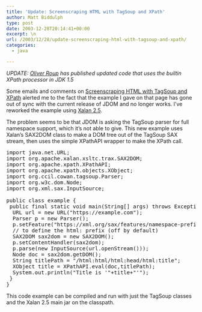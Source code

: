 ```yaml
---
title: 'Update: Screenscraping HTML with TagSoup and XPath'
author: Matt Biddulph
type: post
date: 2003-12-28T20:14:41+00:00
excerpt: \n
url: /2003/12/28/update-screenscraping-html-with-tagsoup-and-xpath/
categories:
  - java

---
```

_UPDATE: [Oliver Roup][1] has published updated code that uses the builtin XPath processor in JDK 1.5_

Some emails and comments on [Screenscraping HTML with TagSoup and XPath][2] alerted me to the fact that the example I gave on that page has gone out of sync with the current release of JDOM and no longer works. I&#8217;ve reworked the example using [Xalan 2.5][3].

<!--more-->

  
The problem seems to be that JDOM is asking the TagSoup parser for full namespace support, which it&#8217;s not able to give. This new example uses Xalan&#8217;s SAX2DOM class to make a DOM tree out of the TagSoup SAX stream, then uses the simple XPathAPI wrapper to make the XPath call.

<pre class="codeblock">import java.net.URL;
import org.apache.xalan.xsltc.trax.SAX2DOM;
import org.apache.xpath.XPathAPI;
import org.apache.xpath.objects.XObject;
import org.ccil.cowan.tagsoup.Parser;
import org.w3c.dom.Node;
import org.xml.sax.InputSource;
&nbsp;
public class example {
&nbsp;public final static void main(String[] args) throws Exception {
&nbsp;&nbsp;URL url = new URL("https://example.com");
&nbsp;&nbsp;Parser p = new Parser();
&nbsp;&nbsp;p.setFeature("https://xml.org/sax/features/namespace-prefixes",true);
&nbsp;&nbsp;// to define the html: prefix (off by default)
&nbsp;&nbsp;SAX2DOM sax2dom = new SAX2DOM();
&nbsp;&nbsp;p.setContentHandler(sax2dom);
&nbsp;&nbsp;p.parse(new InputSource(url.openStream()));
&nbsp;&nbsp;Node doc = sax2dom.getDOM();
&nbsp;&nbsp;String titlePath = "/html:html/html:head/html:title";
&nbsp;&nbsp;XObject title = XPathAPI.eval(doc,titlePath);
&nbsp;&nbsp;System.out.println("Title is '"+title+"'");
&nbsp;}
}</pre>

This code example can be compiled and run with just the TagSoup classes and the Xalan 2.5 main jar on the classpath.

 [1]: https://blog.oroup.com/2006/11/05/the-joys-of-screenscraping/
 [2]: /archives/000029.html
 [3]: https://xml.apache.org/xalan-j